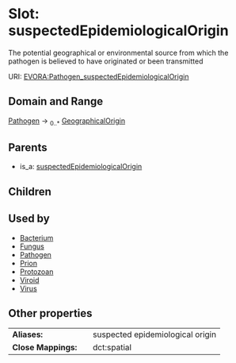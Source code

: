 
# Slot: suspectedEpidemiologicalOrigin

The potential geographical or environmental source from which the pathogen is believed to have originated or been transmitted

URI: [EVORA:Pathogen_suspectedEpidemiologicalOrigin](https://evora-project.eu/Pathogen_suspectedEpidemiologicalOrigin)


## Domain and Range

[Pathogen](Pathogen.md) &#8594;  <sub>0..\*</sub> [GeographicalOrigin](GeographicalOrigin.md)

## Parents

 *  is_a: [suspectedEpidemiologicalOrigin](suspectedEpidemiologicalOrigin.md)

## Children


## Used by

 * [Bacterium](Bacterium.md)
 * [Fungus](Fungus.md)
 * [Pathogen](Pathogen.md)
 * [Prion](Prion.md)
 * [Protozoan](Protozoan.md)
 * [Viroid](Viroid.md)
 * [Virus](Virus.md)

## Other properties

|  |  |  |
| --- | --- | --- |
| **Aliases:** | | suspected epidemiological origin |
| **Close Mappings:** | | dct:spatial |